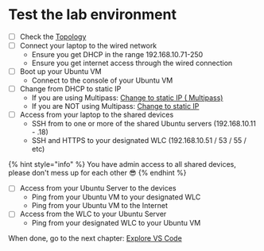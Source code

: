 # Test the lab environment

* [ ] Check the [Topology](https://app.gitbook.com/s/SuyAOwYOjX3MvmvURpYG/welcome/readme "mention")
* [ ] Connect your laptop to the wired network
  * Ensure you get DHCP in the range 192.168.10.71-250
  * Ensure you get internet access through the wired connection
* [ ] Boot up your Ubuntu VM
  * Connect to the console of your Ubuntu VM
* [ ] Change from DHCP to static IP
  * If you are using Multipass: [Change to static IP ( Multipass)](change-to-static-ip-multipass.md)
  * If you are NOT using Multipass: [Change to static IP](change-to-static-ip.md)
* [ ] Access from your laptop to the shared devices
  * SSH from to one or more of the shared Ubuntu servers (192.168.10.11 - .18)
  * SSH and HTTPS to your designated WLC (192.168.10.51 / 53 / 55 / etc)

{% hint style="info" %}
You have admin access to all shared devices, please don't mess up for each other :sunglasses:
{% endhint %}

* [ ] Access from your Ubuntu Server to the devices
  * Ping from your Ubuntu VM to your designated WLC
  * Ping from your Ubuntu VM to the Internet
* [ ] Access from the WLC to your Ubuntu Server
  * Ping from your designated WLC to your Ubuntu VM

When done, go to the next chapter: [Explore VS Code](../explore-vs-code/)
